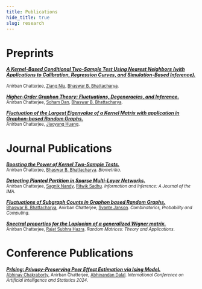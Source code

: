 ```yaml
---
title: Publications
hide_title: true
slug: research
---
```


<link rel="stylesheet" href="https://cdn.jsdelivr.net/gh/jpswalsh/academicons@1/css/academicons.min.css">

# Preprints

<span style="font-size: 0.9em; font-weight: bold;">*[_A Kernel-Based Conditional Two-Sample Test Using Nearest Neighbors (with Applications to Calibration, Regression Curves, and Simulation-Based Inference)._](https://arxiv.org/abs/2407.16550)* [<i class="ai ai-arxiv ai"></i>](https://arxiv.org/abs/2407.16550) &nbsp; [<i class="fab fa-github"></i>](https://github.com/anirbanc96/ECMMD-CondTwoSamp)</span>  
<span style="font-size: 0.8em;">Anirban Chatterjee, [Ziang Niu](https://ziangniu6.github.io/), [Bhaswar B. Bhattacharya](http://www-stat.wharton.upenn.edu/~bhaswar/index.html).</span>

<span style="font-size: 0.9em; font-weight: bold;">*[_Higher-Order Graphon Theory: Fluctuations, Degeneracies, and Inference._](https://arxiv.org/abs/2404.13822)* [<i class="ai ai-arxiv ai"></i>](https://arxiv.org/abs/2404.13822)</span>     
<span style="font-size: 0.8em;">Anirban Chatterjee, [Soham Dan](https://sdan2.github.io/), [Bhaswar B. Bhattacharya](http://www-stat.wharton.upenn.edu/~bhaswar/index.html).</span>


<span style="font-size: 0.9em; font-weight: bold;">*[_Fluctuation of the Largest Eigenvalue of a Kernel Matrix with application in Graphon-based Random Graphs._](https://arxiv.org/abs/2401.01866)* [<i class="ai ai-arxiv ai"></i>](https://arxiv.org/abs/2401.01866)</span>     
<span style="font-size: 0.8em;">Anirban Chatterjee, [Jiaoyang Huang](https://jiaoyang.github.io/).</span>

# Journal Publications

<span style="font-size: 0.9em; font-weight: bold;">*[_Boosting the Power of Kernel Two-Sample Tests._](https://doi.org/10.1093/biomet/asae048)* [<i class="fa-solid fa-book"></i>](https://doi.org/10.1093/biomet/asae048) &nbsp; [<i class="ai ai-arxiv ai"></i>](https://arxiv.org/abs/2302.10687) &nbsp; [<i class="fab fa-github"></i>](https://github.com/anirbanc96/MMMD-boost-kernel-two-sample)</span>     
<span style="font-size: 0.8em;">Anirban Chatterjee, [Bhaswar B. Bhattacharya](http://www-stat.wharton.upenn.edu/~bhaswar/index.html). *Biometrika*.</span>

<span style="font-size: 0.9em; font-weight: bold;">*[_Detecting Planted Partition in Sparse Multi-Layer Networks._](https://academic.oup.com/imaiai/article/13/3/iaae019/7726402)* [<i class="fa-solid fa-book"></i>](https://academic.oup.com/imaiai/article/13/3/iaae019/7726402) &nbsp; [<i class="ai ai-arxiv ai"></i>](https://arxiv.org/abs/2209.07554) &nbsp; [<i class="fab fa-github"></i>](https://github.com/anirbanc96/Sparse-MCSBM)</span>     
<span style="font-size: 0.8em;">Anirban Chatterjee, [Sagnik Nandy](https://sagnik-nandy.github.io/), [Ritwik Sadhu](https://scholar.google.co.in/citations?user=6TI7KmgAAAAJ&hl=en). *Information and Inference: A Journal of the IMA*.</span>

<span style="font-size: 0.9em; font-weight: bold;">*[_Fluctuations of Subgraph Counts in Graphon based Random Graphs._](https://doi.org/10.1017/S0963548322000335)* [<i class="fa-solid fa-book"></i>](https://doi.org/10.1017/S0963548322000335) &nbsp; [<i class="ai ai-arxiv ai"></i>](https://arxiv.org/abs/2104.07259)</span>     
<span style="font-size: 0.8em;">[Bhaswar B. Bhattacharya](http://www-stat.wharton.upenn.edu/~bhaswar/index.html), Anirban Chatterjee, [Svante Janson](https://www.katalog.uu.se/profile/?id=XX2949). *Combinatorics, Probability and Computing*.</span>

<span style="font-size: 0.9em; font-weight: bold;">*[_Spectral properties for the Laplacian of a generalized Wigner matrix._](https://doi.org/10.1142/S2010326322500265)* [<i class="fa-solid fa-book"></i>](https://doi.org/10.1142/S2010326322500265) &nbsp; [<i class="ai ai-arxiv ai"></i>](https://arxiv.org/abs/2011.07912)</span>     
<span style="font-size: 0.8em;">Anirban Chatterjee, [Rajat Subhra Hazra](https://sites.google.com/site/rshazra/). *Random Matrices: Theory and Applications*.</span>

# Conference Publications
 
<span style="font-size: 0.9em; font-weight: bold;">*[_PrIsing: Privacy-Preserving Peer Effect Estimation via Ising Model._](https://proceedings.mlr.press/v238/chakraborty24a.html)* [<i class="fa-solid fa-book"></i>](https://proceedings.mlr.press/v238/chakraborty24a.html) &nbsp; [<i class="ai ai-arxiv ai"></i>](https://arxiv.org/abs/2401.16596) &nbsp; [<i class="fab fa-github"></i>](https://github.com/anirbanc96/PrIsing)</span>     
<span style="font-size: 0.8em;">[Abhinav Chakraborty](https://abhinavc3.github.io/), Anirban Chatterjee, [Abhinandan Dalal](https://statistics.wharton.upenn.edu/profile/abdalal/). *International Conference on Artificial Intelligence and Statistics 2024*.</span>
 
<!-- Add a style tag with CSS to control the layout -->
<style>
  .content-container {
    display: flex;
    align-items: flex-start;
  }
  .text-container {
    flex-grow: 1;
  }

  .side-image {
    margin-top: 5px;
    margin-left: 30px; /* Adjust the space between the image and the text */
    max-width: 40%; /* Adjust the width of the image */
    border-radius: 2%; /* Make the image circular */
    overflow: hidden; /* Hide anything outside of the circle */
  }

  /* Responsive design for smaller screens */
  @media (max-width: 768px) {
    .side-image {
      max-width: 100%;
      margin-left: 0;
      margin-bottom: 20px;
    }

    .content-container {
      flex-direction: column;
    }
  }
</style>